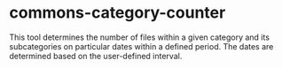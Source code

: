 commons-category-counter
========================

This tool determines the number of files within a given category and its subcategories on particular dates within a defined period. The dates are determined based on the user-defined interval.
